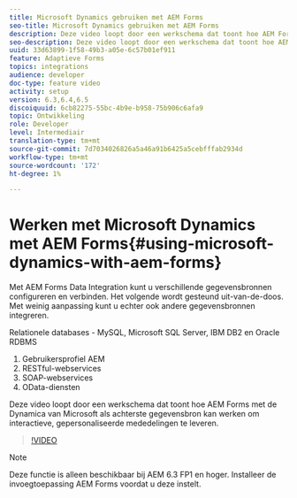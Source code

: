 ```yaml
---
title: Microsoft Dynamics gebruiken met AEM Forms
seo-title: Microsoft Dynamics gebruiken met AEM Forms
description: Deze video loopt door een werkschema dat toont hoe AEM Forms met de Dynamica van Microsoft als achterste gegevensbron kan werken om interactieve, gepersonaliseerde mededelingen te leveren.
seo-description: Deze video loopt door een werkschema dat toont hoe AEM Forms met de Dynamica van Microsoft als achterste gegevensbron kan werken om interactieve, gepersonaliseerde mededelingen te leveren.
uuid: 33d63899-1f58-49b3-a05e-6c57b01ef911
feature: Adaptieve Forms
topics: integrations
audience: developer
doc-type: feature video
activity: setup
version: 6.3,6.4,6.5
discoiquuid: 6cb82275-55bc-4b9e-b958-75b906c6afa9
topic: Ontwikkeling
role: Developer
level: Intermediair
translation-type: tm+mt
source-git-commit: 7d7034026826a5a46a91b6425a5cebfffab2934d
workflow-type: tm+mt
source-wordcount: '172'
ht-degree: 1%

---
```



# Werken met Microsoft Dynamics met AEM Forms{#using-microsoft-dynamics-with-aem-forms}

Met AEM Forms Data Integration kunt u verschillende gegevensbronnen configureren en verbinden. Het volgende wordt gesteund uit-van-de-doos. Met weinig aanpassing kunt u echter ook andere gegevensbronnen integreren.

Relationele databases - MySQL, Microsoft SQL Server, IBM DB2 en Oracle RDBMS
1. Gebruikersprofiel AEM
1. RESTful-webservices
1. SOAP-webservices
1. OData-diensten

Deze video loopt door een werkschema dat toont hoe AEM Forms met de Dynamica van Microsoft als achterste gegevensbron kan werken om interactieve, gepersonaliseerde mededelingen te leveren.

>[!VIDEO](https://video.tv.adobe.com/v/20971?quality=9&learn=on)

>[!NOTE]
>
>Deze functie is alleen beschikbaar bij AEM 6.3 FP1 en hoger. Installeer de invoegtoepassing AEM Forms voordat u deze instelt.

